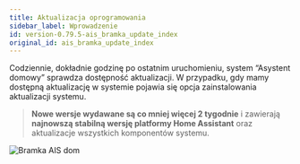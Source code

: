```yaml
---
title: Aktualizacja oprogramowania
sidebar_label: Wprowadzenie
id: version-0.79.5-ais_bramka_update_index
original_id: ais_bramka_update_index
---
```


Codziennie, dokładnie godzinę po ostatnim uruchomieniu, system “Asystent domowy” sprawdza dostępność aktualizacji.
W przypadku, gdy mamy dostępną aktualizację w systemie pojawia się opcja zainstalowania aktualizacji systemu.

>**Nowe wersje wydawane są co mniej więcej 2 tygodnie** i zawierają **najnowszą stabilną wersję platformy Home Assistant** oraz aktualizacje wszystkich komponentów systemu.

<img
  src='/AIS-docs/img/en/bramka/new_version_info.png'
  alt='Bramka AIS dom'
/>
